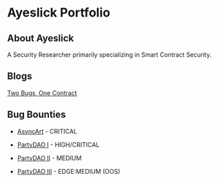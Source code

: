 # Ayeslick Portfolio

## About Ayeslick

A Security Researcher primarily specializing in Smart Contract Security.

## Blogs
[Two Bugs, One Contract](https://mirror.xyz/0x7c9228520C78fcF3143C55dde4F4103517214574/XYhrRg4_vYHliAIh6MB-dSplB6_5gACQqkiLwEhU4VA)

## Bug Bounties

* [AsyncArt](https://gist.github.com/ayeslick/02fcaaca9ed87555652464462438ba48) - CRITICAL

* [PartyDAO I](https://gist.github.com/ayeslick/efc6964f58a418c1bafcff2c56d213b0) - HIGH/CRITICAL

* [PartyDAO II](https://gist.github.com/ayeslick/f27cecd9d6d5488ced7c52035bcbf257) - MEDIUM

* [PartyDAO III](https://gist.github.com/ayeslick/c70ad2a78971631064c512878cb24613) - EDGE:MEDIUM (OOS)
